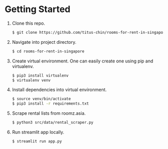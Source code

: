 # Getting Started

1. Clone this repo.
    ```bash
    $ git clone https://github.com/titus-chin/rooms-for-rent-in-singapore
    ```

2. Navigate into project directory.
    ```bash
    $ cd rooms-for-rent-in-singapore
    ```

3. Create virtual environment. One can easily create one using pip and virtualenv.
    ```bash
    $ pip3 install virtualenv
    $ virtualenv venv
    ```

4. Install dependencies into virtual environment.
    ```bash
    $ source venv/bin/activate
    $ pip3 install -r requirements.txt
    ```

5. Scrape rental lists from roomz.asia.
    ```bash
    $ python3 src/data/rental_scraper.py
    ```

6. Run streamlit app locally.
    ```bash
    $ streamlit run app.py
    ```